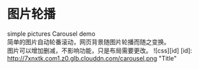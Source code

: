 # 图片轮播
simple pictures Carousel demo  
简单的图片自动轮番滚动，网页背景随图片轮播而随之变换。  
图片可以增加删减，不影响功能，只是布局需要更改。
![css][id]
[id]: http://7xnxtk.com1.z0.glb.clouddn.com/carousel.png "Title"
